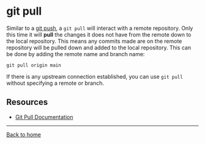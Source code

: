 # git pull
Similar to a [git push](./PUSH.md), a `git pull` will interact with a remote repository.
Only this time it will **pull** the changes it does not have from the remote down to the local repository. 
This means any commits made are on the remote repository will be pulled down and added to the local repository.
This can be done by adding the remote name and branch name:
```
git pull origin main
```
If there is any upstream connection established, you can use `git pull` without specifying a remote or branch.
## Resources
- [Git Pull Documentation](https://git-scm.com/docs/git-pull)
---
[Back to home](../README.md)
